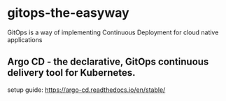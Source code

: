 # gitops-the-easyway
GitOps is a way of implementing Continuous Deployment for cloud native applications

## Argo CD - the declarative, GitOps continuous delivery tool for Kubernetes.
setup guide: https://argo-cd.readthedocs.io/en/stable/
